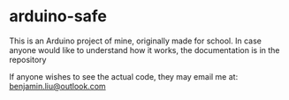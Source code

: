 # arduino-safe
This is an Arduino project of mine, originally made for school.
In case anyone would like to understand how it works, the documentation is in the repository

If anyone wishes to see the actual code, they may email me at: benjamin.liu@outlook.com
